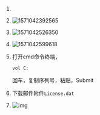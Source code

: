 1. [](https://www.microsemi.com/product-directory/design-resources/1711-licensing)

2. ![1571042392565](https://upload.cc/i1/2019/10/14/sAlPLw.png)

3. ![1571042526350](https://upload.cc/i1/2019/10/14/thWLVx.png)

4. ![1571042599618](https://upload.cc/i1/2019/10/14/cOIjmX.png)

5. 打开cmd命令终端，

   ```
   vol C:
   ```

   回车，复制序列号，粘贴，Submit

6. 下载邮件附件`License.dat`

7. ![img](https://img-blog.csdn.net/20171107084629685?watermark/2/text/aHR0cDovL2Jsb2cuY3Nkbi5uZXQvYXF3dHl5aA==/font/5a6L5L2T/fontsize/400/fill/I0JBQkFCMA==/dissolve/70/gravity/Center)

